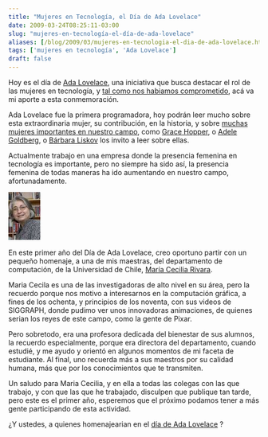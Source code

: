 ```yaml
---
title: "Mujeres en Tecnología, el Día de Ada Lovelace"
date: 2009-03-24T08:25:11-03:00
slug: "mujeres-en-tecnología-el-día-de-ada-lovelace"
aliases: [/blog/2009/03/mujeres-en-tecnologia-el-dia-de-ada-lovelace.html]
tags: ['mujeres en tecnología', 'Ada Lovelace']
draft: false
---
```

Hoy es el día de [Ada Lovelace](http://www.pledgebank.com/AdaLovelaceDay), una iniciativa que
busca destacar el rol de las mujeres en tecnología, y 
[tal como nos habiamos comprometido](/2009/01/la-primera-analista-de-sistemas.html),
acá va mi aporte a esta conmemoración.

Ada Lovelace fue la primera programadora, hoy podrán leer mucho sobre
esta extraordinaria mujer, su contribución, en la historia, y sobre
[muchas mujeres importantes en nuestro campo](http://ada.pint.org.uk/language.php?language=Spanish), como
[Grace Hopper](http://en.wikipedia.org/wiki/Grace_Hopper), o [Adele
Goldberg](http://www.cs.umd.edu/hcil/muiseum/goldberg/goldberg_page.htm),
o [Bárbara Liskov](http://blogs.lug.fi.uba.ar/marga/?title=evolutiva&more=1&c=1&tb=1&pb=1) los invito a leer sobre ellas.

Actualmente trabajo en una empresa donde la presencia femenina en
tecnología es importante, pero no siempre ha sido así, la presencia
femenina de todas maneras ha ido aumentando en nuestro campo,
afortunadamente.

![mcrivara.jpeg](mcrivara.jpeg)

En este primer
año del Día de Ada Lovelace, creo oportuno partir con un pequeño
homenaje, a una de mis maestras, del departamento de computación, de la
Universidad de Chile, [María Cecilia Rivara](http://www.dcc.uchile.cl/~mcrivara/).

Maria Cecila es una de las investigadoras de alto nivel en su área, pero
la recuerdo porque nos motivo a interesarnos en la computación gráfica,
a fines de los ochenta, y principios de los noventa, con sus videos de
SIGGRAPH, donde pudimo ver unos innovadoras animaciones, de quienes
serian los reyes de este campo, como la gente de Pixar.

Pero sobretodo, era una profesora dedicada del bienestar de sus alumnos,
la recuerdo especialmente, porque era directora del departamento, cuando
estudié, y me ayudo y orientó en algunos momentos de mi faceta de
estudiante. Al final, uno recuerda más a sus maestros por su calidad
humana, más que por los conocimientos que te transmiten.

Un saludo para Maria Cecilia, y en ella a todas las colegas con las que
trabajo, y con que las que he trabajado, disculpen que publique tan
tarde, pero este es el primer año, esperemos que el próximo podamos
tener a más gente participando de esta actividad.

¿Y ustedes, a quienes homenajearian en el [día de Ada Lovelace](http://findingada.com/) ?
